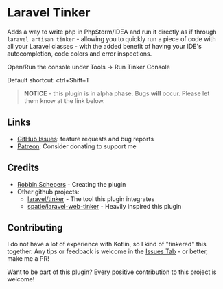 # Laravel Tinker

<!-- Plugin description -->
Adds a way to write php in PhpStorm/IDEA and run it directly as if through `laravel artisan tinker` - allowing you to quickly run a piece of code with all your Laravel classes - with the added benefit of having your IDE's autocompletion, code colors and error inspections.

Open/Run the console under Tools -> Run Tinker Console

Default shortcut: ctrl+Shift+T

> **NOTICE** - this plugin is in alpha phase. Bugs **will** occur. Please let them know at the link below.

## Links

 - [GitHub Issues](https://github.com/Roboroads/laravel-tinker/issues): feature requests and bug reports
 - [Patreon](https://github.com/Roboroads/laravel-tinker/issues): Consider donating to support me
<!-- Plugin description end -->

## Credits
 - [Robbin Schepers](https://github.com/Roboroads) - Creating the plugin
 - Other github projects:
   - [laravel/tinker](https://github.com/laravel/tinker) - The tool this plugin integrates
   - [spatie/laravel-web-tinker](https://github.com/spatie/laravel-web-tinker) - Heavily inspired this plugin

## Contributing

I do not have a lot of experience with Kotlin, so I kind of "tinkered" this together. Any tips or feedback is welcome in the [Issues Tab](https://github.com/Roboroads/laravel-tinker/issues) - or better, make me a PR!

Want to be part of this plugin? Every positive contribution to this project is welcome! 